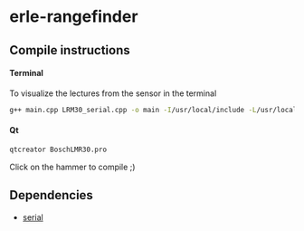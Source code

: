 # erle-rangefinder

## Compile instructions

#### Terminal
To visualize the lectures from the sensor in the terminal

```bash
g++ main.cpp LRM30_serial.cpp -o main -I/usr/local/include -L/usr/local/lib -lserial
```

#### Qt

```bash
qtcreator BoschLMR30.pro
```

Click on the hammer to compile ;)

## Dependencies
* [serial](https://github.com/wjwwood/serial)
